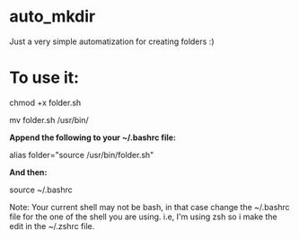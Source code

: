# auto_mkdir
Just a very simple automatization for creating folders :)

# To use it:

chmod +x folder.sh

mv folder.sh /usr/bin/

<b> Append the following to your ~/.bashrc file: </b>

alias folder="source /usr/bin/folder.sh"

<b> And then: </b>

source  ~/.bashrc 

Note: Your current shell may not be bash, in that case change the ~/.bashrc file for the one of the shell you are using.
i.e, I'm using zsh so i make the edit in the ~/.zshrc file.

